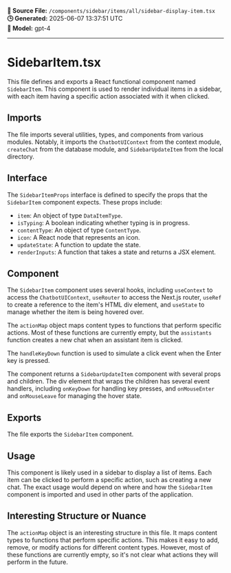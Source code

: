 **📄 Source File:** `/components/sidebar/items/all/sidebar-display-item.tsx`  
**🕒 Generated:** 2025-06-07 13:37:51 UTC  
**🤖 Model:** gpt-4

---

# SidebarItem.tsx

This file defines and exports a React functional component named `SidebarItem`. This component is used to render individual items in a sidebar, with each item having a specific action associated with it when clicked.

## Imports

The file imports several utilities, types, and components from various modules. Notably, it imports the `ChatbotUIContext` from the context module, `createChat` from the database module, and `SidebarUpdateItem` from the local directory.

## Interface

The `SidebarItemProps` interface is defined to specify the props that the `SidebarItem` component expects. These props include:

- `item`: An object of type `DataItemType`.
- `isTyping`: A boolean indicating whether typing is in progress.
- `contentType`: An object of type `ContentType`.
- `icon`: A React node that represents an icon.
- `updateState`: A function to update the state.
- `renderInputs`: A function that takes a state and returns a JSX element.

## Component

The `SidebarItem` component uses several hooks, including `useContext` to access the `ChatbotUIContext`, `useRouter` to access the Next.js router, `useRef` to create a reference to the item's HTML div element, and `useState` to manage whether the item is being hovered over.

The `actionMap` object maps content types to functions that perform specific actions. Most of these functions are currently empty, but the `assistants` function creates a new chat when an assistant item is clicked.

The `handleKeyDown` function is used to simulate a click event when the Enter key is pressed.

The component returns a `SidebarUpdateItem` component with several props and children. The div element that wraps the children has several event handlers, including `onKeyDown` for handling key presses, and `onMouseEnter` and `onMouseLeave` for managing the hover state.

## Exports

The file exports the `SidebarItem` component.

## Usage

This component is likely used in a sidebar to display a list of items. Each item can be clicked to perform a specific action, such as creating a new chat. The exact usage would depend on where and how the `SidebarItem` component is imported and used in other parts of the application.

## Interesting Structure or Nuance

The `actionMap` object is an interesting structure in this file. It maps content types to functions that perform specific actions. This makes it easy to add, remove, or modify actions for different content types. However, most of these functions are currently empty, so it's not clear what actions they will perform in the future.